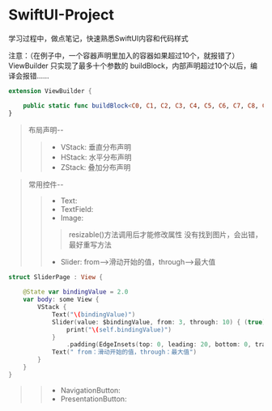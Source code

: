 # SwiftUI-Project
学习过程中，做点笔记，快速熟悉SwiftUI内容和代码样式

注意：（在例子中，一个容器声明里加入的容器如果超过10个，就报错了）ViewBuilder 只实现了最多十个参数的 buildBlock，内部声明超过10个以后，编译会报错……
```swift
extension ViewBuilder {

    public static func buildBlock<C0, C1, C2, C3, C4, C5, C6, C7, C8, C9>(_ c0: C0, _ c1: C1, _ c2: C2, _ c3: C3, _ c4: C4, _ c5: C5, _ c6: C6, _ c7: C7, _ c8: C8, _ c9: C9) -> TupleView<(C0, C1, C2, C3, C4, C5, C6, C7, C8, C9)> where C0 : View, C1 : View, C2 : View, C3 : View, C4 : View, C5 : View, C6 : View, C7 : View, C8 : View, C9 : View
}
```

> 布局声明--  
> > * VStack:  垂直分布声明
> > * HStack:  水平分布声明
> > * ZStack:  叠加分布声明

> 常用控件--  
> > * Text:  
> > * TextField: 
> > * Image:
> > > resizable()方法调用后才能修改属性
> > > 没有找到图片，会出错，最好重写方法
> > * Slider: from-->滑动开始的值，through-->最大值
```swift
struct SliderPage : View {
    
    @State var bindingValue = 2.0
    var body: some View {
        VStack {
            Text("\(bindingValue)")
            Slider(value: $bindingValue, from: 3, through: 10) { (true) in
                print("\(self.bindingValue)")
            }
                .padding(EdgeInsets(top: 0, leading: 20, bottom: 0, trailing: 20))
            Text(" from：滑动开始的值，through：最大值")
        }
    }
}
```
> > * NavigationButton:  
> > * PresentationButton:  
    
